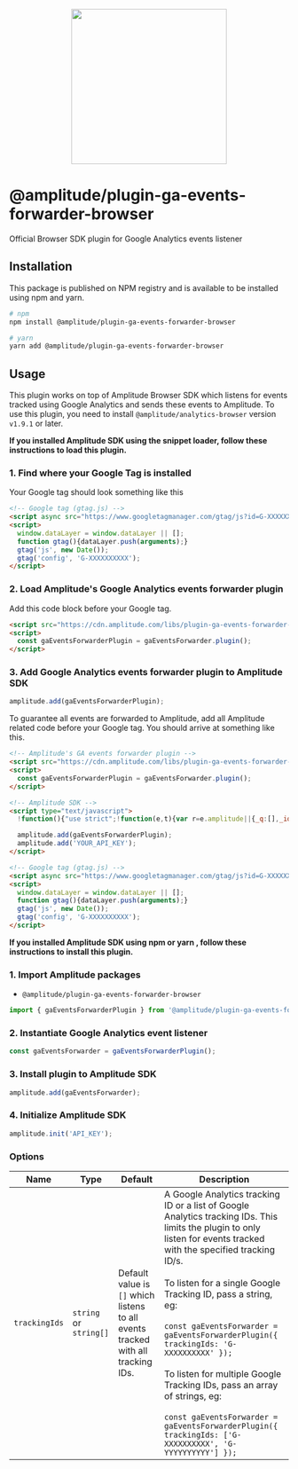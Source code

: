 <p align="center">
  <a href="https://amplitude.com" target="_blank" align="center">
    <img src="https://static.amplitude.com/lightning/46c85bfd91905de8047f1ee65c7c93d6fa9ee6ea/static/media/amplitude-logo-with-text.4fb9e463.svg" width="280">
  </a>
  <br />
</p>

# @amplitude/plugin-ga-events-forwarder-browser

Official Browser SDK plugin for Google Analytics events listener

## Installation

This package is published on NPM registry and is available to be installed using npm and yarn.

```sh
# npm
npm install @amplitude/plugin-ga-events-forwarder-browser

# yarn
yarn add @amplitude/plugin-ga-events-forwarder-browser
```

## Usage

This plugin works on top of Amplitude Browser SDK which listens for events tracked using Google Analytics and sends these events to Amplitude. To use this plugin, you need to install `@amplitude/analytics-browser` version `v1.9.1` or later.

**If you installed Amplitude SDK using the snippet loader, follow these instructions to load this plugin.**

### 1. Find where your Google Tag is installed

Your Google tag should look something like this

```html
<!-- Google tag (gtag.js) -->
<script async src="https://www.googletagmanager.com/gtag/js?id=G-XXXXXXXXXX"></script>
<script>
  window.dataLayer = window.dataLayer || [];
  function gtag(){dataLayer.push(arguments);}
  gtag('js', new Date());
  gtag('config', 'G-XXXXXXXXXX');
</script>
```

### 2. Load Amplitude's Google Analytics events forwarder plugin

Add this code block before your Google tag.

```html
<script src="https://cdn.amplitude.com/libs/plugin-ga-events-forwarder-browser-0.1.0-min.js.gz"></script>
<script>
  const gaEventsForwarderPlugin = gaEventsForwarder.plugin();
</script>
```

### 3. Add Google Analytics events forwarder plugin to Amplitude SDK

```ts
amplitude.add(gaEventsForwarderPlugin);
```

To guarantee all events are forwarded to Amplitude, add all Amplitude related code before your Google tag. You should arrive at something like this.

```html
<!-- Amplitude's GA events forwarder plugin -->
<script src="https://cdn.amplitude.com/libs/plugin-ga-events-forwarder-browser-0.1.0-min.js.gz"></script>
<script>
  const gaEventsForwarderPlugin = gaEventsForwarder.plugin();
</script>

<!-- Amplitude SDK -->
<script type="text/javascript">
  !function(){"use strict";!function(e,t){var r=e.amplitude||{_q:[],_iq:{}};if(r.invoked)e.console&&console.error&&console.error("Amplitude snippet has been loaded.");else{var n=function(e,t){e.prototype[t]=function(){return this._q.push({name:t,args:Array.prototype.slice.call(arguments,0)}),this}},s=function(e,t,r){return function(n){e._q.push({name:t,args:Array.prototype.slice.call(r,0),resolve:n})}},i=function(e,t,r){e[t]=function(){if(r)return{promise:new Promise(s(e,t,Array.prototype.slice.call(arguments)))}}},o=function(e){for(var t=0;t<g.length;t++)i(e,g[t],!1);for(var r=0;r<m.length;r++)i(e,m[r],!0)};r.invoked=!0;var a=t.createElement("script");a.type="text/javascript",a.integrity="sha384-tVVRWU7GrpjrC44WiDzQSQ9/fCEp3KlzT6HvGeU9Q4YPkOziz0qa/azi73J6jBr6",a.crossOrigin="anonymous",a.async=!0,a.src="https://cdn.amplitude.com/libs/analytics-browser-1.12.1-min.js.gz",a.onload=function(){e.amplitude.runQueuedFunctions||console.log("[Amplitude] Error: could not load SDK")};var c=t.getElementsByTagName("script")[0];c.parentNode.insertBefore(a,c);for(var u=function(){return this._q=[],this},p=["add","append","clearAll","prepend","set","setOnce","unset","preInsert","postInsert","remove","getUserProperties"],l=0;l<p.length;l++)n(u,p[l]);r.Identify=u;for(var d=function(){return this._q=[],this},f=["getEventProperties","setProductId","setQuantity","setPrice","setRevenue","setRevenueType","setEventProperties"],v=0;v<f.length;v++)n(d,f[v]);r.Revenue=d;var g=["getDeviceId","setDeviceId","getSessionId","setSessionId","getUserId","setUserId","setOptOut","setTransport","reset"],m=["init","add","remove","track","logEvent","identify","groupIdentify","setGroup","revenue","flush"];o(r),r.createInstance=function(e){return r._iq[e]={_q:[]},o(r._iq[e]),r._iq[e]},e.amplitude=r}}(window,document)}();

  amplitude.add(gaEventsForwarderPlugin);
  amplitude.add('YOUR_API_KEY');
</script>

<!-- Google tag (gtag.js) -->
<script async src="https://www.googletagmanager.com/gtag/js?id=G-XXXXXXXXXX"></script>
<script>
  window.dataLayer = window.dataLayer || [];
  function gtag(){dataLayer.push(arguments);}
  gtag('js', new Date());
  gtag('config', 'G-XXXXXXXXXX');
</script>
```

**If you installed Amplitude SDK using npm or yarn , follow these instructions to install this plugin.**

### 1. Import Amplitude packages

* `@amplitude/plugin-ga-events-forwarder-browser`

```typescript
import { gaEventsForwarderPlugin } from '@amplitude/plugin-ga-events-forwarder-browser';
```

### 2. Instantiate Google Analytics event listener

```typescript
const gaEventsForwarder = gaEventsForwarderPlugin();
```

### 3. Install plugin to Amplitude SDK

```typescript
amplitude.add(gaEventsForwarder);
```

### 4. Initialize Amplitude SDK

```typescript
amplitude.init('API_KEY');
```

### Options

|Name|Type|Default|Description|
|-|-|-|-|
|`trackingIds`|`string` or `string[]`|Default value is `[]` which listens to all events tracked with all tracking IDs.|A Google Analytics tracking ID or a list of Google Analytics tracking IDs. This limits the plugin to only listen for events tracked with the specified tracking ID/s.<br/><br/>To listen for a single Google Tracking ID, pass a string, eg: <br/><br/>```const gaEventsForwarder = gaEventsForwarderPlugin({ trackingIds: 'G-XXXXXXXXXX' });```<br/><br/>To listen for multiple Google Tracking IDs, pass an array of strings, eg: <br/><br/>````const gaEventsForwarder = gaEventsForwarderPlugin({ trackingIds: ['G-XXXXXXXXXX', 'G-YYYYYYYYYY'] });````|
